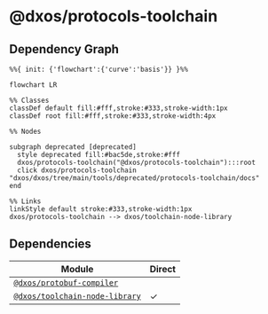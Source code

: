 # @dxos/protocols-toolchain



## Dependency Graph

```mermaid
%%{ init: {'flowchart':{'curve':'basis'}} }%%

flowchart LR

%% Classes
classDef default fill:#fff,stroke:#333,stroke-width:1px
classDef root fill:#fff,stroke:#333,stroke-width:4px

%% Nodes

subgraph deprecated [deprecated]
  style deprecated fill:#bac5de,stroke:#fff
  dxos/protocols-toolchain("@dxos/protocols-toolchain"):::root
  click dxos/protocols-toolchain "dxos/dxos/tree/main/tools/deprecated/protocols-toolchain/docs"
end

%% Links
linkStyle default stroke:#333,stroke-width:1px
dxos/protocols-toolchain --> dxos/toolchain-node-library
```

## Dependencies

| Module | Direct |
|---|---|
| [`@dxos/protobuf-compiler`](../../../executors/protobuf-compiler/docs/README.md) |  |
| [`@dxos/toolchain-node-library`](../../toolchain-node-library/docs/README.md) | &check; |
